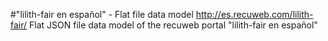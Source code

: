 #"lilith-fair en español" - Flat file data model
http://es.recuweb.com/lilith-fair/
Flat JSON file data model of the recuweb portal "lilith-fair en español"
